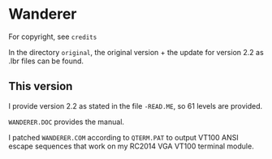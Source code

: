 # Wanderer

For copyright, see ``credits``

In the directory ``original``, the original version + the update for version 2.2 as .lbr files can be found.

## This version

I provide version 2.2 as stated in the file ``-READ.ME``, so 61 levels are provided.

``WANDERER.DOC`` provides the manual.

I patched ``WANDERER.COM`` according to ``QTERM.PAT`` to output VT100 ANSI escape sequences that work on my RC2014 VGA VT100 terminal module.

